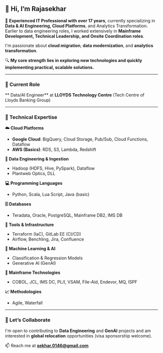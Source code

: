 ## 👋 Hi, I’m Rajasekhar

🎯 **Experienced IT Professional with over 17 years**, currently specializing in **Data & AI Engineering, Cloud Platforms**, and Analytics Transformation.
Earlier to data engineering roles, I worked extensively in **Mainframe Development, Technical Leadership, and Onsite Coordination roles**.

I'm passionate about **cloud migration**, **data modernization**, and **analytics transformation**. 

🔍 **My core strength lies in exploring new technologies and quickly implementing practical, scalable solutions.**

---

### 💼 Current Role  
** Data/AI Engineer** at **LLOYDS Technology Centre** (Tech Centre of Lloyds Banking Group)

---

### 🧰 Technical Expertise  

**☁️ Cloud Platforms**  
- **Google Cloud**: BigQuery, Cloud Storage, Pub/Sub, Cloud Functions, Dataflow  
- **AWS (Basics)**: RDS, S3, Lambda, Redshift  

**🔄 Data Engineering & Ingestion**  
- Hadoop (HDFS, Hive, PySpark), Dataflow  
- Plantweb Optics, DLL  

**💻 Programming Languages**  
- Python, Scala, Lua Script, Java (basic)  

**🗄️ Databases**  
- Teradata, Oracle, PostgreSQL, Mainframe DB2, IMS DB  

**🔧 Tools & Infrastructure**  
- Terraform (IaC), GitLab EE (CI/CD)  
- Airflow, Benchling, Jira, Confluence  

**🧠 Machine Learning & AI**  
- Classification & Regression Models  
- Generative AI (GenAI)  

**💾 Mainframe Technologies**  
- COBOL, JCL, IMS DC, PL/I, VSAM, File-Aid, Endevor, MQ, ISPF  

**📈 Methodologies**  
- Agile, Waterfall

---

### 🤝 Let’s Collaborate  
I'm open to contributing to **Data Engineering** and **GenAI** projects and am interested in **global relocation** opportunities (visa sponsorship welcome).

📫 Reach me at **sekhar.0146@gmail.com**
